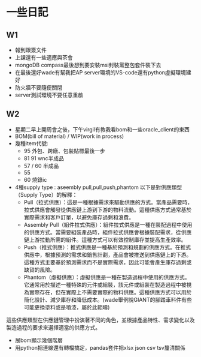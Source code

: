 # 一些日記
## W1
- 報到跟簽文件
- 上課還有一些適應與茶會
- mongoDB compass最後想到要安裝msi封裝黨整包套件裝下去
- 在最後還好wade有幫我把AP server環境的VS-code還有python虛擬環境建好
- 防火牆不要隨便關閉
- server測試環境不要任意重啟
## W2
- 星期二早上開周會之後，下午virgil有教我看bom和一些oracle_client的東西
- BOM(bill of material) / WIP(work in process)
- 幾種item代號:
  - 95 外包、跨廠、包裝貼標最後一步
  - 81 91 wnc半成品
  - 57 / 60 半成品
  - 55
  - 60 燒錄ic
- 4種supply type : aseembly pull,pull,push,phantom
  以下是對供應類型（Supply Type）的解釋：
  - Pull（拉式供應）：這是一種根據需求來驅動供應的方式。當產品需要時，拉式供應會觸發從供應鏈上游到下游的物料流動。這種供應方式通常基於實際需求和客戶訂單，以避免庫存過剩和浪費。
  - Assembly Pull（組件拉式供應）：組件拉式供應是一種在裝配過程中使用的供應方式。當需要組裝產品時，組件拉式供應會根據裝配需求，從供應鏈上游拉動所需的組件。這種方式可以有效控制庫存並提高生產效率。
  - Push（推式供應）：推式供應是一種基於預測和規劃的供應方式。在推式供應中，根據預測的需求和銷售計劃，產品會被推送到供應鏈上的下游。這種方式主要基於預測需求而不是實際需求，因此可能會產生庫存過剩或缺貨的風險。
  - Phantom（虛擬供應）：虛擬供應是一種在製造過程中使用的供應方式。它通常用於描述一種特殊的元件或組裝，該元件或組裝在製造過程中被視為實際存在，但在實際上不需要實際的物料供應。這種供應方式可以用於簡化設計、減少庫存和降低成本。(wade舉例說GIANT的腳踏車料件有些可能更換塗料或是噴漆，屬於此範疇)

這些供應類型在供應鏈管理中扮演著不同的角色，並根據產品特性、需求變化以及製造過程的要求來選擇適當的供應方式。
- 展bom顯示幾個階層
- 用python把連線還有轉檔搞定，pandas套件把xlsx json csv tsv釐清關係
